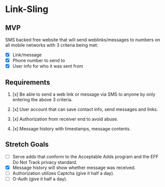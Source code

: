 # Link-Sling

## MVP

SMS backed free website that will send weblinks/messages to numbers on all mobile networks with 3 criteria being met:

* [x] Link/message
* [x] Phone number to send to
* [x] User info for who it was sent from

## Requirements

1) [x] Be able to send a web link or message via SMS to anyone by only entering the above 3 criteria.

2) [x] User account that can save contact info, send messages and links.

3) [x] Authorization from receiver end to avoid abuse.

4) [x] Message history with timestamps, message contents.

## Stretch Goals

* [ ] Serve adds that conform to the Acceptable Adds program and the EFF Do Not Track privacy standard.
* [x] Message history will show whether message was received.
* [ ] Authorization utilizes Captcha (give it half a day).
* [ ] O-Auth (give it half a day).
